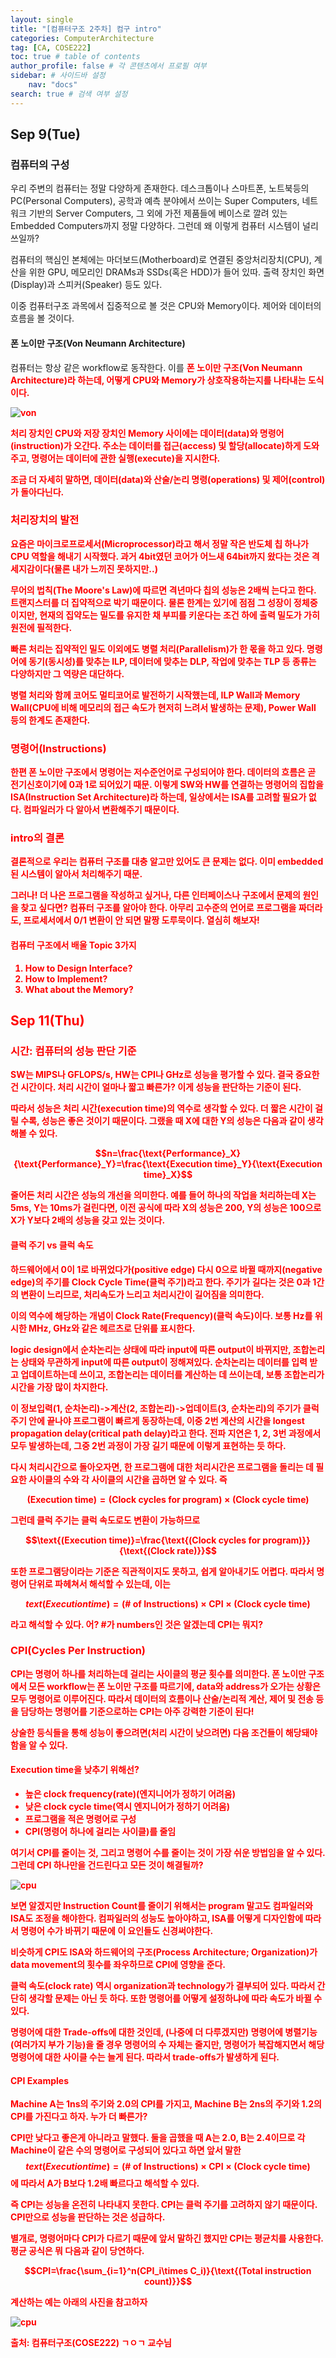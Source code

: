 ```yaml
---
layout: single
title: "[컴퓨터구조 2주차] 컴구 intro"
categories: ComputerArchitecture
tag: [CA, COSE222]
toc: true # table of contents
author_profile: false # 각 콘텐츠에서 프로필 여부
sidebar: # 사이드바 설정
    nav: "docs"
search: true # 검색 여부 설정
---
```

<head>
    <!-- Latex -->
    <script src="https://cdn.mathjax.org/mathjax/latest/MathJax.js?config=TeX-AMS-MML_HTMLorMML" type="text/javascript"></script>
</head>
<style>
    th, td {
        text-align: center;
    }
    .r {
        color: red;
    }
</style>

## Sep 9(Tue)

### 컴퓨터의 구성

우리 주변의 컴퓨터는 정말 다양하게 존재한다. 데스크톱이나 스마트폰, 노트북등의 PC(Personal Computers), 공학과 예측 분야에서 쓰이는 Super Computers, 네트워크 기반의 Server Computers, 그 외에 가전 제품들에 베이스로 깔려 있는 Embedded Computers까지 정말 다양하다. 그런데 왜 이렇게 컴퓨터 시스템이 널리 쓰일까?

컴퓨터의 핵심인 본체에는 마더보드(Motherboard)로 연결된 중앙처리장치(CPU), 계산을 위한 GPU, 메모리인 DRAMs과 SSDs(혹은 HDD)가 들어 있따. 출력 장치인 화면(Display)과 스피커(Speaker) 등도 있다.

이중 컴퓨터구조 과목에서 집중적으로 볼 것은 CPU와 Memory이다. 제어와 데이터의 흐름을 볼 것이다.

#### 폰 노이만 구조(Von Neumann Architecture)

컴퓨터는 항상 같은 workflow로 동작한다. 이를 <strong class="r">폰 노이만 구조(Von Neumann Architecture)<strong>라 하는데, 어떻게 CPU와 Memory가 상호작용하는지를 나타내는 도식이다.

![von]({{site.url}}/images/2024-09-11-CA2/von.png)

처리 장치인 CPU와 저장 장치인 Memory 사이에는 데이터(data)와 명령어(instruction)가 오간다. 주소는 데이터를 접근(access) 및 할당(allocate)하게 도와주고, 명령어는 데이터에 관한 실행(execute)을 지시한다.

조금 더 자세히 말하면, 데이터(data)와 산술/논리 명령(operations) 및 제어(control)가 돌아다닌다.

### 처리장치의 발전

요즘은 마이크로프로세서(Microprocessor)라고 해서 정말 작은 반도체 칩 하나가 CPU 역할을 해내기 시작했다. 과거 4bit였던 코어가 어느새 64bit까지 왔다는 것은 격세지감이다(물론 내가 느끼진 못하지만..)

무어의 법칙(<strong class="r">The Moore's Law</strong>)에 따르면 격년마다 칩의 성능은 2배씩 는다고 한다. 트랜지스터를 더 집약적으로 박기 때문이다. 물론 한계는 있기에 점점 그 성장이 정체중이지만, 현재의 집약도는 밀도를 유지한 채 부피를 키운다는 조건 하에 출력 밀도가 가히 원전에 필적한다.

빠른 처리는 집약적인 밀도 이외에도 병렬 처리(Parallelism)가 한 몫을 하고 있다. 명령어에 동기(동시성)를 맞추는 ILP, 데이터에 맞추는 DLP, 작업에 맞추는 TLP 등 종류는 다양하지만 그 역량은 대단하다.

병렬 처리와 함께 코어도 멀티코어로 발전하기 시작했는데, ILP Wall과 Memory Wall(CPU에 비해 메모리의 접근 속도가 현저히 느려서 발생하는 문제), Power Wall 등의 한계도 존재한다.

### 명령어(Instructions)

한편 폰 노이만 구조에서 명령어는 저수준언어로 구성되어야 한다. 데이터의 흐름은 곧 전기신호이기에 0과 1로 되어있기 때문. 이렇게 SW와 HW를 연결하는 명령어의 집합을 <strong class="r">ISA(Instruction Set Architecture)</strong>라 하는데, 일상에서는 ISA를 고려할 필요가 없다. 컴파일러가 다 알아서 변환해주기 때문이다.

### intro의 결론

결론적으로 우리는 컴퓨터 구조를 대충 알고만 있어도 큰 문제는 없다. 이미 embedded된 시스템이 알아서 처리해주기 때문.

그러나! 더 나은 프로그램을 작성하고 싶거나, 다른 인터페이스나 구조에서 문제의 원인을 찾고 싶다면? 컴퓨터 구조를 알아야 한다. 아무리 고수준의 언어로 프로그램을 짜더라도, 프로세서에서 0/1 변환이 안 되면 말짱 도루묵이다. 열심히 해보자!

<div class="notice--warning">
<h4>컴퓨터 구조에서 배울 Topic 3가지</h4>
<ol>
<li>How to Design Interface?</li>
<li>How to Implement?</li>
<li>What about the Memory?</li>
</ol></div>


## Sep 11(Thu)

### 시간: 컴퓨터의 성능 판단 기준

SW는 MIPS나 GFLOPS/s, HW는 CPI나 GHz로 성능을 평가할 수 있다. 결국 중요한 건 시간이다. 처리 시간이 얼마나 짧고 빠른가? 이게 성능을 판단하는 기준이 된다.

따라서 성능은 처리 시간(execution time)의 역수로 생각할 수 있다. 더 짧은 시간이 걸릴 수록, 성능은 좋은 것이기 때문이다. 그랬을 때 X에 대한 Y의 성능은 다음과 같이 생각해볼 수 있다.

$$n=\frac{\text{Performance}_X}{\text{Performance}_Y}=\frac{\text{Execution time}_Y}{\text{Execution time}_X}$$

줄어든 처리 시간은 성능의 개선을 의미한다. 예를 들어 하나의 작업을 처리하는데 X는 5ms, Y는 10ms가 걸린다면, 이전 공식에 따라 X의 성능은 200, Y의 성능은 100으로 X가 Y보다 2배의 성능을 갖고 있는 것이다.

#### 클럭 주기 vs 클럭 속도

하드웨어에서 0이 1로 바뀌었다가(positive edge) 다시 0으로 바뀔 때까지(negative edge)의 주기를 <strong class="r">Clock Cycle Time</strong>(클럭 주기)라고 한다. 주기가 길다는 것은 0과 1간의 변환이 느리므로, 처리속도가 느리고 처리시간이 길어짐을 의미한다.

이의 역수에 해당하는 개념이 <strong class="r">Clock Rate(Frequency)</strong>(클럭 속도)이다. 보통 Hz를 위시한 MHz, GHz와 같은 헤르츠로 단위를 표시한다.

logic design에서 순차논리는 상태에 따라 input에 따른 output이 바뀌지만, 조합논리는 상태와 무관하게 input에 따른 output이 정해져있다. 순차논리는 데이터를 입력 받고 업데이트하는데 쓰이고, 조합논리는 데이터를 계산하는 데 쓰이는데, 보통 조합논리가 시간을 가장 많이 차지한다.

이 정보입력(1, 순차논리)->계산(2, 조합논리)->업데이트(3, 순차논리)의 주기가 클럭 주기 안에 끝나야 프로그램이 빠르게 동장하는데, 이중 2번 계산의 시간을 <strong class="r">longest propagation delay</strong>(critical path delay)라고 한다. 전파 지연은 1, 2, 3번 과정에서 모두 발생하는데, 그중 2번 과정이 가장 길기 때문에 이렇게 표현하는 듯 하다.

다시 처리시간으로 돌아오자면, 한 프로그램에 대한 처리시간은 프로그램을 돌리는 데 필요한 사이클의 수와 각 사이클의 시간을 곱하면 알 수 있다. 즉

$$\text{(Execution time)}=\text{(Clock cycles for program)}\times \text{(Clock cycle time)}$$

그런데 클럭 주기는 클럭 속도로도 변환이 가능하므로

$$\text{(Execution time)}=\frac{\text{(Clock cycles for program)}}{\text{(Clock rate)}}$$

또한 프로그램당이라는 기준은 직관적이지도 못하고, 쉽게 알아내기도 어렵다. 따라서 명령어 단위로 파헤쳐서 해석할 수 있는데, 이는

$$text{(Execution time)}=\text{(# of Instructions)}\times \text{CPI}\times \text{(Clock cycle time)}$$

라고 해석할 수 있다. 어? #가 numbers인 것은 알겠는데 CPI는 뭐지?

### CPI(Cycles Per Instruction)

CPI는 명령어 하나를 처리하는데 걸리는 사이클의 평균 횟수를 의미한다. 폰 노이만 구조에서 모든 workflow는 폰 노이만 구조를 따르기에, data와 address가 오가는 상황은 모두 명령어로 이루어진다. 따라서 데이터의 흐름이나 산술/논리적 계산, 제어 및 전송 등을 담당하는 명령어를 기준으로하는 <strong class="r">CPI는 아주 강력한 기준</strong>이 된다!

상술한 등식들을 통해 성능이 좋으려면(처리 시간이 낮으려면) 다음 조건들이 해당돼야함을 알 수 있다.

<div class="notice--success">
<h4>Execution time을 낮추기 위해선?</h4>
<ul>
<li>높은 clock frequency(rate)(엔지니어가 정하기 어려움)</li>
<li>낮은 clock cycle time(역시 엔지니어가 정하기 어려움)</li>
<li>프로그램을 적은 명령어로 구성</li>
<li>CPI(명령어 하나에 걸리는 사이클)를 줄임</li>
</ul></div>

여기서 <strong class="r">CPI를 줄이는 것, 그리고 명령어 수를 줄이는 것</strong>이 가장 쉬운 방법임을 알 수 있다. 그런데 CPI 하나만을 건드린다고 모든 것이 해결될까?

![cpu]({{site.url}}/images/ComArc/cpu_perf.png)

보면 알겠지만 Instruction Count를 줄이기 위해서는 program 말고도 컴파일러와 ISA도 조정을 해야한다. 컴파일러의 성능도 높아야하고, ISA를 어떻게 디자인함에 따라서 명령어 수가 바뀌기 때문에 이 요인들도 신경써야한다.

비슷하게 CPI도 ISA와 하드웨어의 구조(Process Architecture; Organization)가 data movement의 횟수를 좌우하므로 CPI에 영향을 준다.

클럭 속도(clock rate) 역시 organization과 technology가 결부되어 있다. 따라서 간단히 생각할 문제는 아닌 듯 하다. 또한 명령어를 어떻게 설정하냐에 따라 속도가 바뀔 수 있다.

<strong class="r">명령어에 대한 Trade-offs</strong>에 대한 것인데, (나중에 더 다루겠지만) 명령어에 병렬기능(여러가지 부가 기능)을 줄 경우 명령어의 수 자체는 줄지만, 명령어가 복잡해지면서 해당 명령어에 대한 사이클 수는 늘게 된다. 따라서 trade-offs가 발생하게 된다.

#### CPI Examples

Machine A는 1ns의 주기와 2.0의 CPI를 가지고, Machine B는 2ns의 주기와 1.2의 CPI를 가진다고 하자. 누가 더 빠른가?

CPI만 낮다고 좋은게 아니라고 말했다. 둘을 곱했을 때 A는 2.0, B는 2.4이므로 각 Machine이 같은 수의 명령어로 구성되어 있다고 하면 앞서 말한 $$text{(Execution time)}=\text{(# of Instructions)}\times \text{CPI}\times \text{(Clock cycle time)}$$에 따라서 A가 B보다 1.2배 빠르다고 해석할 수 있다.

즉 CPI는 성능을 온전히 나타내지 못한다. CPI는 클럭 주기를 고려하지 않기 때문이다. CPI만으로 성능을 판단하는 것은 성급하다.

별개로, 명령어마다 CPI가 다르기 때문에 앞서 말하긴 했지만 CPI는 평균치를 사용한다. 평균 공식은 뭐 다음과 같이 당연하다.

$$CPI=\frac{\sum_{i=1}^n(CPI_i\times C_i)}{\text{(Total instruction count)}}$$

계산하는 예는 아래의 사진을 참고하자

![cpu]({{site.url}}/images/ComArc/cpi_example.png)


출처: 컴퓨터구조(COSE222) ㄱㅇㄱ 교수님
